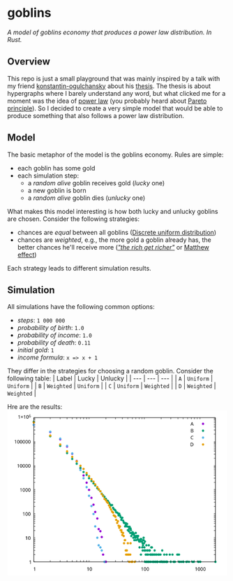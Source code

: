 # goblins

_A model of goblins economy that produces a power law distribution. In Rust._

## Overview

This repo is just a small playground that was mainly inspired by a talk with my friend [konstantin-ogulchansky](https://github.com/konstantin-ogulchansky) about his [thesis](https://github.com/konstantin-ogulchansky/hypergraphs). The thesis is about hypergraphs where I barely understand any word, but what clicked me for a moment was the idea of [power law](https://en.wikipedia.org/wiki/Power_law) (you probably heard about [Pareto principle](https://en.wikipedia.org/wiki/Pareto_principle)). So I decided to create a very simple model that would be able to produce something that also follows a power law distribution.

## Model

The basic metaphor of the model is the goblins economy. Rules are simple:
- each goblin has some gold
- each simulation step:
  * a _random alive_ goblin receives gold (_lucky_ one)
  * a new goblin is born
  * a _random alive_ goblin dies (_unlucky_ one)

What makes this model interesting is how both lucky and unlucky goblins are chosen. Consider the following strategies:
- chances are _equal_ between all goblins ([Discrete uniform distribution](https://en.wikipedia.org/wiki/Discrete_uniform_distribution))
- chances are _weighted_, e.g., the more gold a goblin already has, the better chances he'll receive more ([_"the rich get richer"_](https://en.wikipedia.org/wiki/The_rich_get_richer_and_the_poor_get_poorer) or [Matthew effect](https://en.wikipedia.org/wiki/Matthew_effect))

Each strategy leads to different simulation results.

## Simulation

All simulations have the following common options:
- _steps_: `1 000 000`
- _probability of birth_: `1.0`
- _probability of income_: `1.0`
- _probability of death_: `0.11`
- _initial gold_: `1`
- _income formula_: `x => x + 1`

They differ in the strategies for choosing a random goblin. Consider the following table:
| Label | Lucky | Unlucky |
| --- | --- | --- |
| `A` | `Uniform` | `Uniform` |
| `B` | `Weighted` | `Uniform` |
| `C` | `Uniform` | `Weighted` |
| `D` | `Weighted` | `Weighted` |

Hre are the results:
![Figure 1](doc/fg_1.png)
